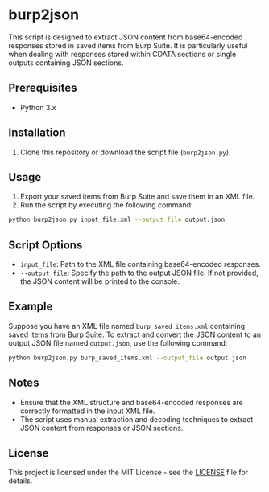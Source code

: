 # burp2json

This script is designed to extract JSON content from base64-encoded responses stored in saved items from Burp Suite. It is particularly useful when dealing with responses stored within CDATA sections or single outputs containing JSON sections.

## Prerequisites

- Python 3.x

## Installation

1. Clone this repository or download the script file (`burp2json.py`).

## Usage

1. Export your saved items from Burp Suite and save them in an XML file.
2. Run the script by executing the following command:

```bash
python burp2json.py input_file.xml --output_file output.json
```


## Script Options

- `input_file`: Path to the XML file containing base64-encoded responses.
- `--output_file`: Specify the path to the output JSON file. If not provided, the JSON content will be printed to the console.

## Example

Suppose you have an XML file named `burp_saved_items.xml` containing saved
items from Burp Suite. To extract and convert the JSON content to an output
JSON file named `output.json`, use the following command:

```bash
python burp2json.py burp_saved_items.xml --output_file output.json
```


## Notes

- Ensure that the XML structure and base64-encoded responses are correctly formatted in the input XML file.
- The script uses manual extraction and decoding techniques to extract JSON content from responses or JSON sections.

## License

This project is licensed under the MIT License - see the [LICENSE](../LICENSE) file for details.
